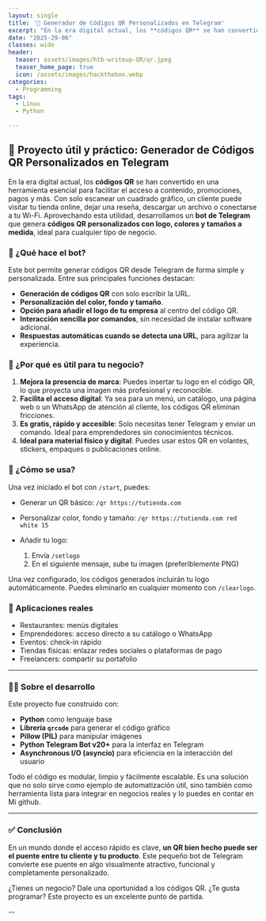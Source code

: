 ```yaml
---
layout: single
title: '🧠 Generador de Códigos QR Personalizados en Telegram'
excerpt: "En la era digital actual, los **códigos QR** se han convertido en una herramienta esencial para facilitar el acceso a contenido, promociones, pagos y más. Con solo escanear un cuadrado gráfico, un cliente puede visitar tu tienda online, dejar una reseña, descargar un archivo o conectarse a tu Wi-Fi. Aprovechando esta utilidad, desarrollamos un **bot de Telegram** que genera **códigos QR personalizados con logo, colores y tamaños a medida**, ideal para cualquier tipo de negocio."
date: "2025-29-06"
classes: wide
header:
  teaser: assets/images/htb-writeup-QR/qr.jpeg
  teaser_home_page: true
  icon: /assets/images/hackthebox.webp
categories:
  - Programming
tags:  
  - Linux
  - Python

---
```


## 🧠 Proyecto útil y práctico: Generador de Códigos QR Personalizados en Telegram

En la era digital actual, los **códigos QR** se han convertido en una herramienta esencial para facilitar el acceso a contenido, promociones, pagos y más. Con solo escanear un cuadrado gráfico, un cliente puede visitar tu tienda online, dejar una reseña, descargar un archivo o conectarse a tu Wi-Fi. Aprovechando esta utilidad, desarrollamos un **bot de Telegram** que genera **códigos QR personalizados con logo, colores y tamaños a medida**, ideal para cualquier tipo de negocio.

### 🤖 ¿Qué hace el bot?

Este bot permite generar códigos QR desde Telegram de forma simple y personalizada. Entre sus principales funciones destacan:

* **Generación de códigos QR** con solo escribir la URL.
* **Personalización del color, fondo y tamaño**.
* **Opción para añadir el logo de tu empresa** al centro del código QR.
* **Interacción sencilla por comandos**, sin necesidad de instalar software adicional.
* **Respuestas automáticas cuando se detecta una URL**, para agilizar la experiencia.

### 🚀 ¿Por qué es útil para tu negocio?

1. **Mejora la presencia de marca**: Puedes insertar tu logo en el código QR, lo que proyecta una imagen más profesional y reconocible.
2. **Facilita el acceso digital**: Ya sea para un menú, un catálogo, una página web o un WhatsApp de atención al cliente, los códigos QR eliminan fricciones.
3. **Es gratis, rápido y accesible**: Solo necesitas tener Telegram y enviar un comando. Ideal para emprendedores sin conocimientos técnicos.
4. **Ideal para material físico y digital**: Puedes usar estos QR en volantes, stickers, empaques o publicaciones online.

### 🔧 ¿Cómo se usa?

Una vez iniciado el bot con `/start`, puedes:

* Generar un QR básico:
  `/qr https://tutienda.com`

* Personalizar color, fondo y tamaño:
  `/qr https://tutienda.com red white 15`

* Añadir tu logo:

  1. Envía `/setlogo`
  2. En el siguiente mensaje, sube tu imagen (preferiblemente PNG)

Una vez configurado, los códigos generados incluirán tu logo automáticamente.
Puedes eliminarlo en cualquier momento con `/clearlogo`.

### 📌 Aplicaciones reales

* Restaurantes: menús digitales
* Emprendedores: acceso directo a su catálogo o WhatsApp
* Eventos: check-in rápido
* Tiendas físicas: enlazar redes sociales o plataformas de pago
* Freelancers: compartir su portafolio

---

### 🧑‍💻 Sobre el desarrollo

Este proyecto fue construido con:

* **Python** como lenguaje base
* **Librería `qrcode`** para generar el código gráfico
* **Pillow (PIL)** para manipular imágenes
* **Python Telegram Bot v20+** para la interfaz en Telegram
* **Asynchronous I/O (asyncio)** para eficiencia en la interacción del usuario

Todo el código es modular, limpio y fácilmente escalable. Es una solución que no solo sirve como ejemplo de automatización útil, sino también como herramienta lista para integrar en negocios reales y lo puedes en contar en Mi github.

---

### ✅ Conclusión

En un mundo donde el acceso rápido es clave, **un QR bien hecho puede ser el puente entre tu cliente y tu producto**. Este pequeño bot de Telegram convierte ese puente en algo visualmente atractivo, funcional y completamente personalizado.

¿Tienes un negocio? Dale una oportunidad a los códigos QR.
¿Te gusta programar? Este proyecto es un excelente punto de partida.

--

